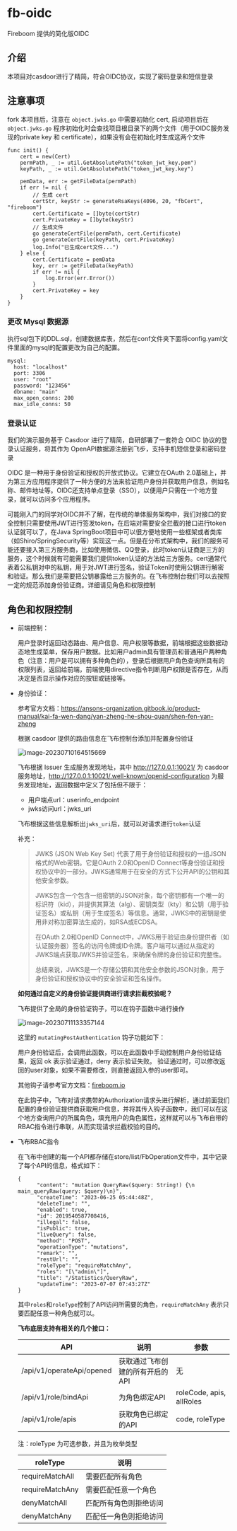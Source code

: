 # fb-oidc

Fireboom 提供的简化版OIDC

## 介绍

本项目对casdoor进行了精简，符合OIDC协议，实现了密码登录和短信登录

## 注意事项

fork 本项目后，注意在 `object.jwks.go` 中需要初始化 cert, 启动项目后在 `object.jwks.go` 程序初始化时会查找项目根目录下的两个文件（用于OIDC服务发现的private key 和 certificate），如果没有会在初始化时生成这两个文件

```
func init() {
	cert = new(Cert)
	permPath, _ := util.GetAbsolutePath("token_jwt_key.pem")
	keyPath, _ := util.GetAbsolutePath("token_jwt_key.key")

	pemData, err := getFileData(permPath)
	if err != nil {
		// 生成 cert
		certStr, keyStr := generateRsaKeys(4096, 20, "fbCert", "fireboom")
		cert.Certificate = []byte(certStr)
		cert.PrivateKey = []byte(keyStr)
		// 生成文件
		go generateCertFile(permPath, cert.Certificate)
		go generateCertFile(keyPath, cert.PrivateKey)
		log.Info("已生成cert文件...")
	} else {
		cert.Certificate = pemData
		key, err := getFileData(keyPath)
		if err != nil {
			log.Error(err.Error())
		}
		cert.PrivateKey = key
	}
}
```



### 更改 Mysql 数据源

执行sql包下的DDL.sql，创建数据库表，然后在conf文件夹下面将config.yaml文件里面的mysql的配置更改为自己的配置。

```
mysql:
  host: "localhost"
  port: 3306
  user: "root"
  password: "123456"
  dbname: "main"
  max_open_conns: 200
  max_idle_conns: 50
```

### 登录认证

我们的演示服务基于 Casdoor 进行了精简，自研部署了一套符合 OIDC 协议的登录认证服务，将其作为 OpenAPI数据源注册到飞步，支持手机短信登录和密码登录

OIDC 是一种用于身份验证和授权的开放式协议。它建立在OAuth 2.0基础上，并为第三方应用程序提供了一种方便的方法来验证用户身份并获取用户信息，例如名称、邮件地址等。OIDC还支持单点登录（SSO），以便用户只需在一个地方登录，就可以访问多个应用程序。

可能刚入门的同学对OIDC并不了解，在传统的单体服务架构中，我们对接口的安全控制只需要使用JWT进行签发token，在后端对需要安全拦截的接口进行token认证就可以了，在Java SpringBoot项目中可以很方便地使用一些框架或者类库（如Shiro/SpringSecurity等）实现这一点。但是在分布式架构中，我们的服务可能还要接入第三方服务商，比如使用微信、QQ登录，此时token认证商是三方的服务，这个时候就有可能需要我们提供token认证的方法给三方服务。cert通常代表着公私钥对中的私钥，用于对JWT进行签名，验证Token时使用公钥进行解密和验证。那么我们是需要把公钥暴露给三方服务的。在飞布控制台我们可以去按照一定的规范添加身份验证商。详细请见角色和权限控制


## 角色和权限控制

- 前端控制：

  用户登录时返回动态路由、用户信息、用户权限等数据，前端根据这些数据动态地生成菜单，保存用户数据。比如用户admin具有管理员和普通用户两种角色（注意：用户是可以拥有多种角色的），登录后根据用户角色查询所具有的权限列表，返回给前端，前端使用directive指令判断用户权限是否存在，从而决定是否显示操作对应的按钮或链接等。

- 身份验证：

  参考官方文档：https://ansons-organization.gitbook.io/product-manual/kai-fa-wen-dang/yan-zheng-he-shou-quan/shen-fen-yan-zheng

  根据 casdoor 提供的路由信息在飞布控制台添加并配置身份验证

  ![image-20230710164515669](https://zql-oss1.oss-cn-nanjing.aliyuncs.com/notes/image-20230710164515669.png)

  飞布根据 Issuer 生成服务发现地址，其中 http://127.0.0.1:10021/ 为 casdoor 服务地址，http://127.0.0.1:10021/.well-known/openid-configuration 为服务发现地址，返回数据中定义了包括但不限于：

  - 用户端点url：userinfo_endpoint
  - jwks访问url：jwks_uri

  飞布根据这些信息解析出`jwks_uri`后，就可以对请求进行`token`认证

  补充： 

  >JWKS (JSON Web Key Set) 代表了用于身份验证和授权的一组JSON格式的Web密钥。它是OAuth 2.0和OpenID Connect等身份验证和授权协议中的一部分。JWKS通常用于在安全的方式下公开API的公钥和其他安全参数。
  >
  >JWKS包含一个包含一组密钥的JSON对象，每个密钥都有一个唯一的标识符（kid），并提供其算法（alg）、密钥类型（kty）和公钥（用于验证签名）或私钥（用于生成签名）等信息。通常，JWKS中的密钥是使用非对称加密算法生成的，如RSA或ECDSA。
  >
  >在OAuth 2.0和OpenID Connect中，JWKS用于验证由身份提供者（如认证服务器）签名的访问令牌或ID令牌。客户端可以通过从指定的JWKS端点获取JWKS并验证签名，来确保令牌的身份验证和完整性。
  >
  >总结来说，JWKS是一个存储公钥和其他安全参数的JSON对象，用于身份验证和授权协议中的安全验证和签名操作。

  

  **如何通过自定义的身份验证提供商进行请求拦截校验呢？**

  飞布提供了全局的身份验证钩子，可以在钩子函数中进行操作

  ![image-20230711133357144](https://zql-oss1.oss-cn-nanjing.aliyuncs.com/notes/image-20230711133357144.png)

  这里的 `mutatingPostAuthentication` 钩子功能如下：

  用户身份验证后，会调用此函数，可以在此函数中手动控制用户身份验证结果，返回 ok 表示验证通过，deny 表示验证失败。 验证通过时，可以修改返回的user对象，如果不需要修改，则直接返回入参的user即可。

  其他钩子请参考官方文档：[fireboom.io](https://ansons-organization.gitbook.io/product-manual/kai-fa-wen-dang/gou-zi-ji-zhi/node-gou-zi#mutatingpostauthentication)

  在此钩子中，飞布对请求携带的Authorization请求头进行解析，通过前面我们配置的身份验证提供商获取用户信息，并将其传入钩子函数中，我们可以在这个地方查询用户的所属角色，填充用户的角色属性，这样就可以与飞布自带的RBAC指令进行串联，从而实现请求拦截校验的目的。

- 飞布RBAC指令

  在飞布中创建的每一个API都存储在store/list/FbOperation文件中，其中记录了每个API的信息，格式如下：

  ```
  {
  		"content": "mutation QueryRaw($query: String!) {\n      main_queryRaw(query: $query)\n}",
  		"createTime": "2023-06-25 05:44:48Z",
  		"deleteTime": "",
  		"enabled": true,
  		"id": 2019540587708416,
  		"illegal": false,
  		"isPublic": true,
  		"liveQuery": false,
  		"method": "POST",
  		"operationType": "mutations",
  		"remark": "",
  		"restUrl": "",
  		"roleType": "requireMatchAny",
  		"roles": "[\"admin\"]",
  		"title": "/Statistics/QueryRaw",
  		"updateTime": "2023-07-07 07:43:27Z"
  }
  ```

  其中`roles`和`roleType`控制了API访问所需要的角色，`requireMatchAny` 表示只要匹配任意一种角色就可以。

  **飞布底层支持有相关的几个接口：**

  | API                       | 说明                            | 参数                     |
  | ------------------------- | ------------------------------- | ------------------------ |
  | /api/v1/operateApi/opened | 获取通过飞布创建的所有开启的API | 无                       |
  | /api/v1/role/bindApi      | 为角色绑定API                   | roleCode, apis, allRoles |
  | /api/v1/role/apis         | 获取角色已绑定的API             | code, roleType           |

  注：roleType 为可选参数，并且为枚举类型

  | roleType        | 说明                   |
  | --------------- | ---------------------- |
  | requireMatchAll | 需要匹配所有角色       |
  | requireMatchAny | 需要匹配任意一个角色   |
  | denyMatchAll    | 匹配所有角色则拒绝访问 |
  | denyMatchAny    | 匹配任一角色则拒绝访问 |

  

